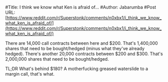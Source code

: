 #Title: I think we know what Ken is afraid of...
#Author: Jabarumba
#Post URL: [https://www.reddit.com/r/Superstonk/comments/n0xbx1/i_think_we_know_what_ken_is_afraid_of/](https://www.reddit.com/r/Superstonk/comments/n0xbx1/i_think_we_know_what_ken_is_afraid_of/)


There are 14,000 call contracts between here and $200. That's 1,400,000 shares that need to be bought/hedged (minus what they've already hedged). There's another 20,000 contracts between $200 and $300. That's 2,000,000 shares that need to be bought/hedged.  
  
TL;DR What's behind $180? A motherfucking greased waterslide to a margin call, that's what.